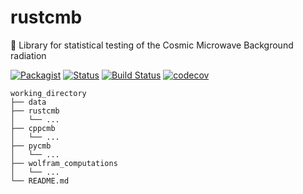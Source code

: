 # rustcmb
🚀 Library for statistical testing of the Cosmic Microwave Background radiation

[![Packagist](https://img.shields.io/packagist/l/doctrine/orm.svg)](https://github.com/heyfaraday/rustcmb/blob/master/LICENSE)
[![Status](https://img.shields.io/badge/status-dev-ff69b4.svg)]()
[![Build Status](https://travis-ci.org/heyfaraday/rustcmb.svg?branch=master)](https://travis-ci.org/heyfaraday/rustcmb)
[![codecov](https://codecov.io/gh/heyfaraday/rustcmb/branch/master/graph/badge.svg)](https://codecov.io/gh/heyfaraday/rustcmb)

```tree
working_directory
├── data
├── rustcmb
│   └── ...
├── cppcmb
│   └── ...
├── pycmb
│   └── ...
├── wolfram_computations
│   └── ...
└── README.md
```
